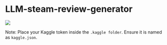 # LLM-steam-review-generator
<img src="https://baldursgate3.game/wallpapers/thumbnails/wallpaper-01-thumb.jpg?raw=true" align='center'>

Note: Place your Kaggle token inside the `.kaggle folder`. Ensure it is named as `kaggle.json`.
